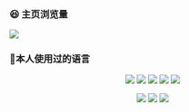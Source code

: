 ### 😆 主页浏览量

![](https://count.getloli.com/get/@GenmTim.github.readme)

### 🧐本人使用过的语言

<p align="center">
	<img src="https://img.shields.io/badge/GO-1.14-00acd7?logo=Go&logoColor=00acd7"/>
  <img src="https://img.shields.io/badge/C/C++-11-659ad2?logo=C%2B%2B&logoColor=659ad2"/>
	<img src="https://img.shields.io/badge/C%23-5.0-2c006c?logo=c%20Sharp&logoColor=2c006c"/>
	<img src="https://img.shields.io/badge/Java-8-e0161a?logo=Java&logoColor=e0161a"/>
	<img src="https://img.shields.io/badge/Python-3.7-326c9c?logo=Python&logoColor=326c9c"/>
</p>
<p align="center">
	<img src="https://img.shields.io/badge/JavaScript-es6-efd81d?logo=JavaScript&logoColor=efd81d"/>
	<img src="https://img.shields.io/badge/Lua-5.0-000080?logo=Lua&logoColor=000080"/>
  <img src="https://img.shields.io/badge/Shell-1.0-3e484a?logo=GNU%20Bash&logoColor=ffffff"/>
</p>
